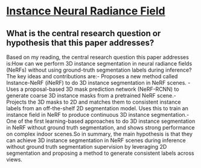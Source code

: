 # [Instance Neural Radiance Field](https://arxiv.org/abs/2304.04395)

## What is the central research question or hypothesis that this paper addresses?

Based on my reading, the central research question this paper addresses is:How can we perform 3D instance segmentation in neural radiance fields (NeRFs) without using ground-truth segmentation labels during inference?The key ideas and contributions are:- Proposes a new method called Instance-NeRF (iNeRF) to do 3D instance segmentation in NeRF scenes. - Uses a proposal-based 3D mask prediction network (NeRF-RCNN) to generate coarse 3D instance masks from a pretrained NeRF scene.- Projects the 3D masks to 2D and matches them to consistent instance labels from an off-the-shelf 2D segmentation model. Uses this to train an instance field in NeRF to produce continuous 3D instance segmentation.- One of the first learning-based approaches to do 3D instance segmentation in NeRF without ground truth segmentation, and shows strong performance on complex indoor scenes.So in summary, the main hypothesis is that they can achieve 3D instance segmentation in NeRF scenes during inference without ground truth segmentation supervision by leveraging 2D segmentation and proposing a method to generate consistent labels across views.
